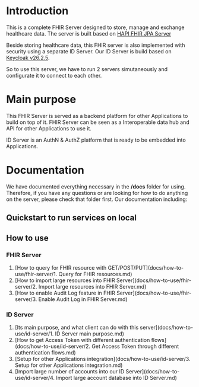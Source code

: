 # Introduction

This is a complete FHIR Server designed to store, manage and exchange healthcare data. The server is built based on [HAPI FHIR JPA Server](https://github.com/hapifhir/hapi-fhir-jpaserver-starter)

Beside storing healthcare data, this FHIR server is also implemented with security using a separate ID Server. Our ID Server is build based on [Keycloak v26.2.5](https://github.com/keycloak/keycloak/releases/tag/26.2.5).

So to use this server, we have to run 2 servers simutaneously and configurate it to connect to each other.

# Main purpose

This FHIR Server is served as a backend platform for other Applications to build on top of it. FHIR Server can be seen as a Interoperable data hub and API for other Applications to use it.

ID Server is an AuthN & AuthZ platform that is ready to be embedded into Applications.

# Documentation

We have documented everything necessary in the **/docs** folder for using. Therefore, if you have any questions or are looking for how to do anything on the server, please check that folder first. Our documentation including:

## Quickstart to run services on local

## How to use
### FHIR Server
1. [How to query for FHIR resource with GET/POST/PUT](docs/how-to-use/fhir-server/1. Query for FHIR resources.md)
2. [How to import large resources into FHIR Server](docs/how-to-use/fhir-server/2. Import large resources into FHIR Server.md)
3. [How to enable Audit Log feature in FHIR Server](docs/how-to-use/fhir-server/3. Enable Audit Log in FHIR Server.md)
### ID Server
1. [Its main purpose, and what client can do with this server](docs/how-to-use/id-server/1. ID Server main purpose.md)
2. [How to get Access Token with different authentication flows](docs/how-to-use/id-server/2. Get Access Token through different authentication flows.md)
3. [Setup for other Applications integration](docs/how-to-use/id-server/3. Setup for other Applications integration.md)
4. [Import large number of accounts into our ID Server](docs/how-to-use/id-server/4. Import large account database into ID Server.md)